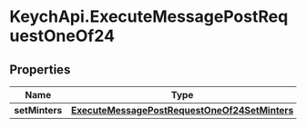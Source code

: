 # KeychApi.ExecuteMessagePostRequestOneOf24

## Properties

Name | Type | Description | Notes
------------ | ------------- | ------------- | -------------
**setMinters** | [**ExecuteMessagePostRequestOneOf24SetMinters**](ExecuteMessagePostRequestOneOf24SetMinters.md) |  | 


